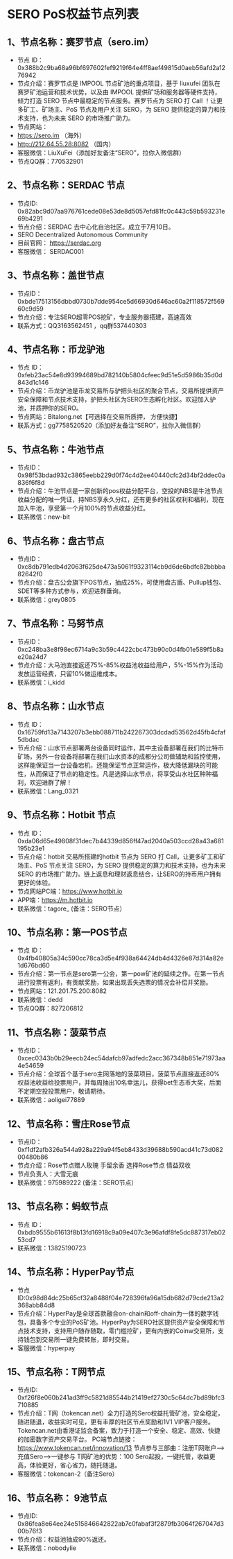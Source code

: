 # SERO PoS权益节点列表

## 1、节点名称：赛罗节点（sero.im）

- 节点 ID：0x388b2c9ba68a96bf697602fef9219f64e4ff8aef49815d0aeb56afd2a1276942
- 节点介绍：赛罗节点是 IMPOOL 节点矿池的重点项目，基于 liuxufei 团队在赛罗矿池运营和技术优势，以及由 IMPOOL 提供矿场和服务器等硬件支持，倾力打造 SERO 节点中最稳定的节点服务。赛罗节点为 SERO 打 Call ！让更多矿工、矿场主、PoS 节点及用户关注 SERO，为 SERO 提供稳定的算力和技术支持，也为未来 SERO 的市场推广助力。
- 节点网站：
- https://sero.im （海外）
- http://212.64.55.28:8082 （国内）
- 客服微信：LiuXuFei（添加好友备注“SERO”，拉你入微信群）
- 节点QQ群：770532901


## 2、节点名称：SERDAC 节点
- 节点ID: 0x82abc9d07aa976761cede08e53de8d5057efd81fc0c443c59b593231e69b4291
- 节点介绍：SERDAC 去中心化自治社区。成立于7月10日。
- SERO Decentralized Autonomous Community
- 目前官网： https://serdac.org
- 客服微信：  SERDAC001

## 3、节点名称：盖世节点
- 节点ID：0xbde17513156dbbd0730b7dde954ce5d66930d646ac60a2f118572f56960c9d59
- 节点介绍：专注SERO超零POS挖矿，专业服务器搭建，高速高效
- 联系方式：QQ3163562451  ，qq群537440303

## 4、节点名称：币龙驴池
- 节点 ID：0xfeb23ac54e8d93994689bd782140b5804cfeec9d51e5d5986b35d0d843d1c146
- 节点介绍：币龙驴池是币龙交易所与驴把头社区的聚合节点，交易所提供资产安全保障和节点技术支持，驴把头社区为SERO生态孵化社区。欢迎加入驴池，并质押你的SERO。
- 节点网站：Bitalong.net【可选择在交易所质押， 方便快捷】
- 联系方式：gg7758520520（添加好友备注“SERO”，拉你入微信群）

## 5、节点名称：牛池节点
- 节点ID：0x98f53bdad932c3865eebb229d0f74c4d2ee40440cfc2d34bf2ddec0a836f6f8d
- 节点介绍：牛池节点是一家创新的pos权益分配平台，空投的NBS是牛池节点收益分配的唯一凭证，持NBS享永久分红，还有更多的社区权利和福利，现在加入牛池，享受第一个月100%的节点收益分红。
- 联系微信：new-bit

## 6、节点名称：盘古节点 
- 节点ID：0xc8db791edb4d2063f625de473a5061f9323114cb9d6de6bdfc82bbbba82642f0
- 节点介绍：盘古公会旗下POS节点，抽成25%，可使用盘古盾、Pullup钱包、SDET等多种方式参与，欢迎进群垂询。
- 联系微信：grey0805

## 7、节点名称：马努节点 
- 节点ID：0xc248ba3e8f98ec6714a9c3b59c4422cbc473b90c0d4fb01e589f5b8ae20a24d7 
- 节点介绍：大马池直接返还75%-85%权益池收益给用户，5%-15%作为活动发放运营经费，只留10%做运维成本。
- 联系微信：i_kidd

## 8、节点名称：山水节点
- 节点 ID：0x16759fd13a7143207b3ebb088711b242267303dcdad53562d45fb4cfaf5dbdac
- 节点介绍：山水节点部署两台设备同时运作，其中主设备部署在我们的比特币矿场，另外一台设备将部署在我们山水资本的成都分公司做辅助和监控使用，这样能保证当一台设备宕机，还能保证节点正常运作，极大降低漏块的可能性，从而保证了节点的稳定性。凡是选择山水节点，将享受山水社区种种福利，欢迎进群了解！
- 联系微信：Lang_0321

## 9、节点名称：Hotbit 节点
- 节点 ID：0xda06d65e49808f31dec7b44339d856ff47ad2040a503ccd28a43a681195b23e1
- 节点介绍：hotbit 交易所搭建的hotbit 节点为 SERO 打 Call，让更多矿工和矿场主、PoS 节点关注 SERO，为 SERO 提供稳定的算力和技术支持，也为未来 SERO 的市场推广助力。链上返息和理财返息结合，让SERO的持币用户拥有更好的体验。
- 节点网站PC端：https://www.hotbit.io
- APP端：https://m.hotbit.io
- 联系微信：tagore_ (备注：SERO节点）

## 10、节点名称：第一POS节点
- 节点 ID：0x4fb40805a34c590cc78ca3d5e4f938a64424db4d4326e87d314a82e1d676bd60
- 节点介绍：第一节点是sero第一公会，第一pow矿池的延续之作。在第一节点进行投票有返利，有贡献奖励，如果出现丢失选票的情况会补偿并奖励。
- 节点网站：121.201.75.200:8082
- 联系微信：dedd
- 节点QQ群：827206812 

## 11、节点名称：菠菜节点
- 节点ID：0xcec0343b0b29eecb24ec54dafcb97adfedc2acc367348b851e71973aa4e54659
- 节点介绍：全球首个基于sero主网落地的菠菜项目，菠菜节点直接返还80%权益池收益给投票用户，并每周抽出10名幸运儿，获得bet生态币大奖，后面不定期空投投票用户，敬请期待。
- 联系微信：aoligei77889

## 12、节点名称：雪庄Rose节点
- 节点ID：0xf1df2afb326a544a928a229a94f5eb8433d39688b590acd41c73d08200480b86
- 节点介绍：Rose节点赠人玫瑰 手留余香 选择Rose节点 情益双收
- 节点负责人：大雪无痕
- 联系微信：975989222  (备注：SERO节点）

## 13、节点名称：蚂蚁节点
- 节点 ID：0xbdb9555b61613f8b13fd16918c9a09e407c3e96afdf8fe5dc887317eb0253cd7
- 联系微信：13825190723

## 14、节点名称：HyperPay节点
- 节点ID:0x98d84dc25b65cf32a8488f04e728396fa96a15db682d79cde213a2368abb84d8
- 节点介绍：HyperPay是全球首款融合on-chain和off-chain为一体的数字钱包，具备多个专业的PoS矿池。HyperPay为SERO社区提供资产安全保障和节点技术支持，支持用户随存随取，零门槛挖矿，更有内嵌的Coinw交易所，支持钱包到交易所一键免费转账，即时交易。
- 客服微信：hyperpay

## 15、节点名称：T网节点
- 节点ID: 0xf26f8e060b241ad3ff9c5821d85544b21419ef2730c5c64dc7bd89bfc3710885
- 节点介绍：T网（tokencan.net）全力打造的Sero权益托管矿池，安全稳定，随进随退，收益实时可见，更有丰厚的社区节点奖励和1V1 VIP客户服务。Tokencan.net由香港证监会备案，致力于打造一个安全、稳定、高效、快捷的加密数字资产交易平台。
PC端节点链接：https://www.tokencan.net/innovation/13 
节点参与三部曲：注册T网账户—>充值Sero—>一键参与
T网矿池的优势：100 Sero起投，一键托管，收益更高，体验更好，省心省力，随托随退。
- 客服微信：tokencan-2（备注Sero）

## 16、节点名称： 9池节点
- 节点ID: 0x86fea8e64ee24e515846642822ab7c0fabaf3f2879fb3064f267047d300b76f3
- 节点介绍：权益池抽成90%返还。
- 联系微信：nobodylie
